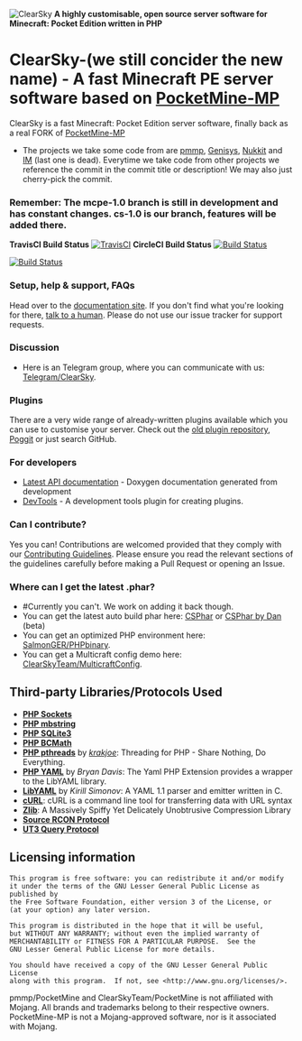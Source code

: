 ![ClearSky](https://github.com/ClearSkyTeam/ClearSky/blob/master/images/CSbanner.png)
__A highly customisable, open source server software for Minecraft: Pocket Edition written in PHP__

# ClearSky-(we still concider the new name) - A fast Minecraft PE server software based on [PocketMine-MP](https://github.com/pmmp/PocketMine-MP)
ClearSky is a fast Minecraft: Pocket Edition server software, finally back as a real FORK of [PocketMine-MP](https://github.com/pmmp/PocketMine-MP)
- The projects we take some code from are [pmmp](https://github.com/pmmp/PocketMine-MP), [Genisys](https://github.com/iTXTech/Genisys), [Nukkit](https://github.com/Nukkit/Nukkit) and [IM](https://github.com/ImagicalCorp/ImagicalMine) (last one is dead). Everytime we take code from other projects we reference the commit in the commit title or description! We may also just cherry-pick the commit.

### Remember: The mcpe-1.0 branch is still in development and has constant changes. cs-1.0 is our branch, features will be added there.

**TravisCI Build Status** [![TravisCI](https://travis-ci.org/ClearSkyTeam/ClearSky.svg?branch=master)](https://travis-ci.org/ClearSkyTeam/ClearSky "TravisCI Build Status")
**CircleCI Build Status** [![Build Status](https://circleci.com/gh/ClearSkyTeam/ClearSky.svg?style=shield&branch=master)](https://circleci.com/gh/ClearSkyTeam/ClearSky "CircleCI Build Status")

[![Build Status](https://travis-ci.org/pmmp/PocketMine-MP.svg?branch=master)](https://travis-ci.org/pmmp/PocketMine-MP)

### Setup, help & support, FAQs
Head over to the [documentation site](http://pmmp.readthedocs.org/).
If you don't find what you're looking for there, [talk to a human](#discussion). Please do not use our issue tracker for support requests.

### Discussion
 - Here is an Telegram group, where you can communicate with us: [Telegram/ClearSky](https://telegram.me/joinchat/AlErxD3AN_GOgeSAcS0twA).

### Plugins
There are a very wide range of already-written plugins available which you can use to customise your server. Check out the [old plugin repository](http://plugins.pocketmine.net/), [Poggit](https://poggit.pmmp.io) or just search GitHub.

### For developers
 * [Latest API documentation](https://jenkins.pmmp.io/job/PocketMine-MP%20Docs/doxygen/) - Doxygen documentation generated from development
 * [DevTools](https://github.com/pmmp/PocketMine-DevTools/) - A development tools plugin for creating plugins.

### Can I contribute?
Yes you can! Contributions are welcomed provided that they comply with our [Contributing Guidelines](CONTRIBUTING.md). Please ensure you read the relevant sections of the guidelines carefully before making a Pull Request or opening an Issue.

### Where can I get the latest .phar?
 - #Currently you can't. We work on adding it back though.
 - You can get the latest auto build phar here: [CSPhar](http://robskebueba.no-ip.biz/CSPhar.php) or [CSPhar by Dan](http://wolvesfortress.de/phar/CSPhar/CSPhar.php) (beta)
 - You can get an optimized PHP environment here: [SalmonGER/PHPbinary](https://github.com/SalmonGER/PocketMine-MP-Binarys).
 - You can get a Multicraft config demo here: [ClearSkyTeam/MulticraftConfig](https://github.com/ClearSkyTeam/MulticraftConfig).

## Third-party Libraries/Protocols Used
* __[PHP Sockets](http://php.net/manual/en/book.sockets.php)__
* __[PHP mbstring](http://php.net/manual/en/book.mbstring.php)__
* __[PHP SQLite3](http://php.net/manual/en/book.sqlite3.php)__
* __[PHP BCMath](http://php.net/manual/en/book.bc.php)__
* __[PHP pthreads](http://pthreads.org/)__ by _[krakjoe](https://github.com/krakjoe)_: Threading for PHP - Share Nothing, Do Everything.
* __[PHP YAML](https://code.google.com/p/php-yaml/)__ by _Bryan Davis_: The Yaml PHP Extension provides a wrapper to the LibYAML library.
* __[LibYAML](http://pyyaml.org/wiki/LibYAML)__ by _Kirill Simonov_: A YAML 1.1 parser and emitter written in C.
* __[cURL](http://curl.haxx.se/)__: cURL is a command line tool for transferring data with URL syntax
* __[Zlib](http://www.zlib.net/)__: A Massively Spiffy Yet Delicately Unobtrusive Compression Library
* __[Source RCON Protocol](https://developer.valvesoftware.com/wiki/Source_RCON_Protocol)__
* __[UT3 Query Protocol](http://wiki.unrealadmin.org/UT3_query_protocol)__

## Licensing information

	This program is free software: you can redistribute it and/or modify
	it under the terms of the GNU Lesser General Public License as published by
	the Free Software Foundation, either version 3 of the License, or
	(at your option) any later version.

	This program is distributed in the hope that it will be useful,
	but WITHOUT ANY WARRANTY; without even the implied warranty of
	MERCHANTABILITY or FITNESS FOR A PARTICULAR PURPOSE.  See the
	GNU Lesser General Public License for more details.

	You should have received a copy of the GNU Lesser General Public License
	along with this program.  If not, see <http://www.gnu.org/licenses/>.

pmmp/PocketMine and ClearSkyTeam/PocketMine is not affiliated with Mojang. All brands and trademarks belong to their respective owners. PocketMine-MP is not a Mojang-approved software, nor is it associated with Mojang.
